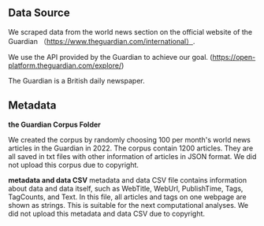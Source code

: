 ## Data Source

We scraped data from the world news section on the official website of the Guardian （https://www.theguardian.com/international）.

We use the API provided by the Guardian to achieve our goal. (https://open-platform.theguardian.com/explore/)

The Guardian is a British daily newspaper. 


## Metadata 

**the Guardian Corpus Folder**

We created the corpus by randomly choosing 100 per month's world news articles in the Guardian in 2022.
The corpus contain 1200 articles.
They are all saved in txt files with other information of articles in JSON format.
We did not upload this corpus due to copyright.


**metadata and data CSV**
metadata and data CSV file contains information about data and data itself, such as WebTitle, WebUrl, PublishTime, Tags, TagCounts, and Text.
In this file, all articles and tags on one webpage are shown as strings. This is suitable for the next computational analyses.
We did not upload this metadata and data CSV due to copyright.




